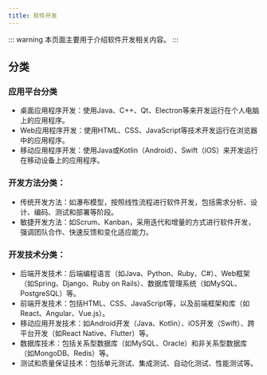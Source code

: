 ```yaml
---
title: 软件开发
---
```

::: warning
本页面主要用于介绍软件开发相关内容。
:::

## 分类
### 应用平台分类
- 桌面应用程序开发：使用Java、C++、Qt、Electron等来开发运行在个人电脑上的应用程序。
- Web应用程序开发：使用HTML、CSS、JavaScript等技术开发运行在浏览器中的应用程序。
- 移动应用程序开发：使用Java或Kotlin（Android）、Swift（iOS）来开发运行在移动设备上的应用程序。

### 开发方法分类：
- 传统开发方法：如瀑布模型，按照线性流程进行软件开发，包括需求分析、设计、编码、测试和部署等阶段。
- 敏捷开发方法：如Scrum、Kanban，采用迭代和增量的方式进行软件开发，强调团队合作、快速反馈和变化适应能力。

### 开发技术分类：
- 后端开发技术：后端编程语言（如Java、Python、Ruby、C#）、Web框架（如Spring、Django、Ruby on Rails）、数据库管理系统（如MySQL、PostgreSQL）等。
- 前端开发技术：包括HTML、CSS、JavaScript等，以及前端框架和库（如React、Angular、Vue.js）。
- 移动应用开发技术：如Android开发（Java、Kotlin）、iOS开发（Swift）、跨平台开发（如React Native、Flutter）等。
- 数据库技术：包括关系型数据库（如MySQL、Oracle）和非关系型数据库（如MongoDB、Redis）等。
- 测试和质量保证技术：包括单元测试、集成测试、自动化测试、性能测试等。
